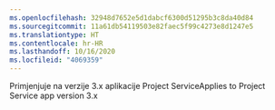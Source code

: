 ```yaml
---
ms.openlocfilehash: 32948d7652e5d1dabcf6300d51295b3c8da40d84
ms.sourcegitcommit: 11a61db54119503e82faec5f99c4273e8d1247e5
ms.translationtype: HT
ms.contentlocale: hr-HR
ms.lasthandoff: 10/16/2020
ms.locfileid: "4069359"
---
```

<span data-ttu-id="c871a-101">Primjenjuje na verzije 3.x aplikacije Project Service</span><span class="sxs-lookup"><span data-stu-id="c871a-101">Applies to Project Service app version 3.x</span></span>
